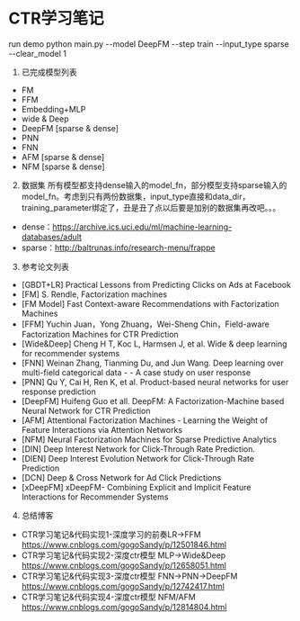 # CTR学习笔记
run demo
python main.py --model DeepFM --step train --input_type sparse --clear_model 1

1. 已完成模型列表

- FM 
- FFM 
- Embedding+MLP
- wide & Deep
- DeepFM [sparse & dense]
- PNN 
- FNN 
- AFM [sparse & dense]
- NFM [sparse & dense]

2. 数据集
所有模型都支持dense输入的model_fn，部分模型支持sparse输入的model_fn。考虑到只有两份数据集，input_type直接和data_dir，training_parameter绑定了，丑是丑了点以后要是加别的数据集再改吧。。。
- dense：https://archive.ics.uci.edu/ml/machine-learning-databases/adult
- sparse：http://baltrunas.info/research-menu/frappe

3. 参考论文列表
- [GBDT+LR] Practical Lessons from Predicting Clicks on Ads at Facebook
- [FM] S. Rendle, Factorization machines
- [FM Model] Fast Context-aware Recommendations with Factorization Machines
- [FFM] Yuchin Juan，Yong Zhuang，Wei-Sheng Chin，Field-aware Factorization Machines for CTR Prediction
- [Wide&Deep] Cheng H T, Koc L, Harmsen J, et al. Wide & deep learning for recommender systems
- [FNN] Weinan Zhang, Tianming Du, and Jun Wang. Deep learning over multi-field categorical data - - A case study on user response
- [PNN] Qu Y, Cai H, Ren K, et al. Product-based neural networks for user response prediction
- [DeepFM] Huifeng Guo et all. DeepFM: A Factorization-Machine based Neural Network for CTR Prediction
- [AFM] Attentional Factorization Machines - Learning the Weight of Feature Interactions via Attention Networks
- [NFM] Neural Factorization Machines for Sparse Predictive Analytics
- [DIN] Deep Interest Network for Click-Through Rate Prediction.
- [DIEN] Deep Interest Evolution Network for Click-Through Rate Prediction
- [DCN] Deep & Cross Network for Ad Click Predictions
- [xDeepFM] xDeepFM- Combining Explicit and Implicit Feature Interactions for Recommender Systems

4. 总结博客
- CTR学习笔记&代码实现1-深度学习的前奏LR->FFM https://www.cnblogs.com/gogoSandy/p/12501846.html
- CTR学习笔记&代码实现2-深度ctr模型 MLP->Wide&Deep https://www.cnblogs.com/gogoSandy/p/12658051.html
- CTR学习笔记&代码实现3-深度ctr模型 FNN->PNN->DeepFM https://www.cnblogs.com/gogoSandy/p/12742417.html
- CTR学习笔记&代码实现4-深度ctr模型 NFM/AFM https://www.cnblogs.com/gogoSandy/p/12814804.html
